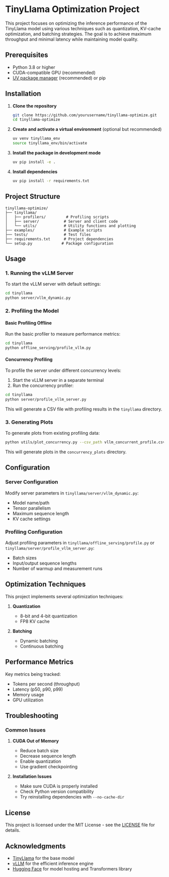 # TinyLlama Optimization Project

This project focuses on optimizing the inference performance of the TinyLlama model using various techniques such as quantization, KV-cache optimization, and batching strategies. The goal is to achieve maximum throughput and minimal latency while maintaining model quality.

## Prerequisites

- Python 3.8 or higher
- CUDA-compatible GPU (recommended)
- [UV package manager](https://github.com/astral-sh/uv) (recommended) or pip

## Installation

1. **Clone the repository**
   ```bash
   git clone https://github.com/yourusername/tinyllama-optimize.git
   cd tinyllama-optimize
   ```

2. **Create and activate a virtual environment** (optional but recommended)
   ```bash
   uv venv tinyllama_env
   source tinyllama_env/bin/activate 
   ```

3. **Install the package in development mode**
   ```bash
   uv pip install -e .
   ```

4. **Install dependencies**
   ```bash
   uv pip install -r requirements.txt
   ```

## Project Structure

```
tinyllama-optimize/
├── tinyllama/
│   ├── profilers/         # Profiling scripts
│   ├── server/           # Server and client code
│   └── utils/            # Utility functions and plotting
├── examples/             # Example scripts
├── tests/                # Test files
├── requirements.txt      # Project dependencies
└── setup.py             # Package configuration
```

## Usage

### 1. Running the vLLM Server

To start the vLLM server with default settings:

```bash
cd tinyllama
python server/vllm_dynamic.py
```

### 2. Profiling the Model

#### Basic Profiling Offline

Run the basic profiler to measure performance metrics:

```bash
cd tinyllama
python offline_serving/profile_vllm.py
```

#### Concurrency Profiling

To profile the server under different concurrency levels:

1. Start the vLLM server in a separate terminal
2. Run the concurrency profiler:
```bash
cd tinyllama
python server/profile_vllm_server.py
```
This will generate a CSV file with profiling results in the `tinyllama` directory.

### 3. Generating Plots

To generate plots from existing profiling data:

```bash
python utils/plot_concurrency.py --csv_path vllm_concurrent_profile.csv
```
This will generate plots in the `concurrency_plots` directory.

## Configuration

### Server Configuration

Modify server parameters in `tinyllama/server/vllm_dynamic.py`:
- Model name/path
- Tensor parallelism
- Maximum sequence length
- KV cache settings

### Profiling Configuration

Adjust profiling parameters in `tinyllama/offline_serving/profile.py` or `tinyllama/server/profile_vllm_server.py`:
- Batch sizes
- Input/output sequence lengths
- Number of warmup and measurement runs

## Optimization Techniques

This project implements several optimization techniques:

1. **Quantization**
   - 8-bit and 4-bit quantization
   - FP8 KV cache

2. **Batching**
   - Dynamic batching
   - Continuous batching


## Performance Metrics

Key metrics being tracked:
- Tokens per second (throughput)
- Latency (p50, p90, p99)
- Memory usage
- GPU utilization

## Troubleshooting

### Common Issues

1. **CUDA Out of Memory**
   - Reduce batch size
   - Decrease sequence length
   - Enable quantization
   - Use gradient checkpointing

2. **Installation Issues**
   - Make sure CUDA is properly installed
   - Check Python version compatibility
   - Try reinstalling dependencies with `--no-cache-dir`

## License

This project is licensed under the MIT License - see the [LICENSE](LICENSE) file for details.

## Acknowledgments

- [TinyLlama](https://github.com/jzhang38/TinyLlama) for the base model
- [vLLM](https://github.com/vllm-project/vllm) for the efficient inference engine
- [Hugging Face](https://huggingface.co/) for model hosting and Transformers library
